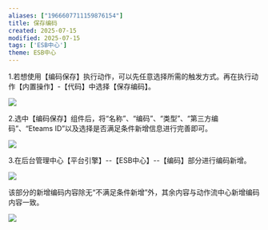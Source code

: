 ```yaml
---
aliases: ["1966607711159876154"]
title: 保存编码
created: 2025-07-15
modified: 2025-07-15
tags: ['ESB中心']
theme: ESB中心
---
```


1.若想使用【编码保存】执行动作，可以先任意选择所需的触发方式。再在执行动作【内置操作】-【代码】中选择【保存编码】。

![](ad7e9c9add24eaa10b8497a1478db24d.jpg)

2.选中【编码保存】组件后，将“名称”、“编码”、“类型”、“第三方编码”、“Eteams ID”以及选择是否满足条件新增信息进行完善即可。

![](062cc4be6154a93c46ca9f6ef0ec62d0.jpg)

3.在后台管理中心【平台引擎】--【ESB中心】--【编码】部分进行编码新增。

![](c547278ba94b15d189ae93ea9bd12eba.jpg)

该部分的新增编码内容除无“不满足条件新增”外，其余内容与动作流中心新增编码内容一致。

![](62763a66d1e432ac54b7c884a0602a89.jpg)